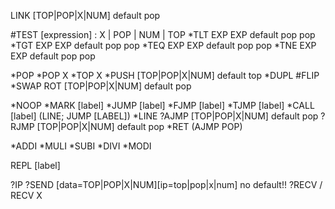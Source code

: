 LINK [TOP|POP|X|NUM] default pop

#TEST [expression] : X | POP | NUM | TOP
*TLT EXP EXP default pop pop
*TGT EXP EXP default pop pop
*TEQ EXP EXP default pop pop
*TNE EXP EXP default pop pop

*POP
*POP X
*TOP X
*PUSH [TOP|POP|X|NUM] default top
*DUPL
#FLIP
*SWAP
ROT [TOP|POP|X|NUM] default pop

*NOOP
*MARK [label]
*JUMP [label]
*FJMP [label]
*TJMP [label]
*CALL [label] (LINE; JUMP [LABEL])
*LINE
?AJMP [TOP|POP|X|NUM] default pop
?RJMP [TOP|POP|X|NUM] default pop
*RET (AJMP POP)

*ADDI
*MULI
*SUBI
*DIVI
*MODI

REPL [label]

?IP
?SEND [data=TOP|POP|X|NUM][ip=top|pop|x|num] no default!!
?RECV / RECV X
